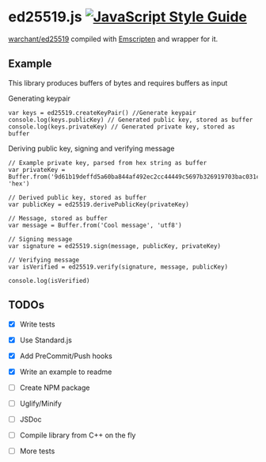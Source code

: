 # ed25519.js [![JavaScript Style Guide](https://img.shields.io/badge/code_style-standard-brightgreen.svg)](https://standardjs.com)

[warchant/ed25519](https://github.com/warchant/ed25519.git) compiled with [Emscripten](https://github.com/kripken/emscripten) and wrapper for it.

## Example
This library produces buffers of bytes and requires buffers as input

Generating keypair
```
var keys = ed25519.createKeyPair() //Generate keypair
console.log(keys.publicKey) // Generated public key, stored as buffer
console.log(keys.privateKey) // Generated private key, stored as buffer
```

Deriving public key, signing and verifying message
```
// Example private key, parsed from hex string as buffer
var privateKey = Buffer.from('9d61b19deffd5a60ba844af492ec2cc44449c5697b326919703bac031cae7f60', 'hex')

// Derived public key, stored as buffer
var publicKey = ed25519.derivePublicKey(privateKey)

// Message, stored as buffer
var message = Buffer.from('Cool message', 'utf8')

// Signing message
var signature = ed25519.sign(message, publicKey, privateKey)

// Verifying message
var isVerified = ed25519.verify(signature, message, publicKey)

console.log(isVerified)
```

## TODOs
- [x] Write tests
- [x] Use Standard.js
- [x] Add PreCommit/Push hooks
- [x] Write an example to readme
- [ ] Create NPM package
- [ ] Uglify/Minify
- [ ] JSDoc
- [ ] Compile library from C++ on the fly
- [ ] More tests

